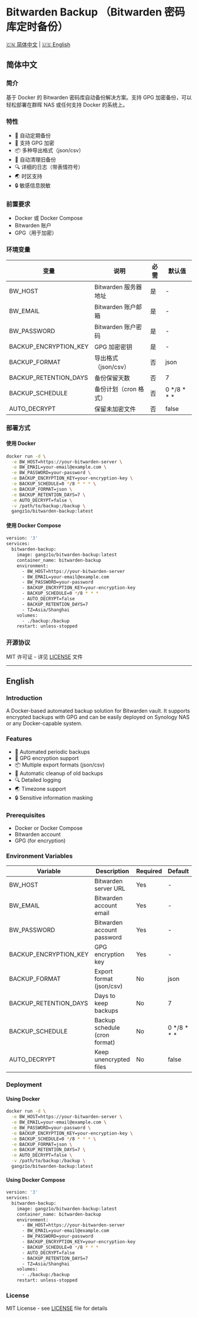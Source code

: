 # Bitwarden Backup （Bitwarden 密码库定时备份）

 [🇨🇳 简体中文](#中文)  |  [🇺🇸 English](#english) 

## 简体中文

### 简介

基于 Docker 的 Bitwarden 密码库自动备份解决方案。支持 GPG 加密备份，可以轻松部署在群晖 NAS 或任何支持 Docker 的系统上。

### 特性

- 🔄 自动定期备份
- 🔐 支持 GPG 加密
- 📦 多种导出格式（json/csv）
- 🧹 自动清理旧备份
- 🔍 详细的日志（带表情符号）
- 🌏 时区支持
- 🔒 敏感信息脱敏

### 前置要求

- Docker 或 Docker Compose
- Bitwarden 账户
- GPG（用于加密）

### 环境变量

| 变量                  | 说明                  | 必需 | 默认值         |
| --------------------- | --------------------- | ---- | -------------- |
| BW_HOST               | Bitwarden 服务器地址  | 是   | -              |
| BW_EMAIL              | Bitwarden 账户邮箱    | 是   | -              |
| BW_PASSWORD           | Bitwarden 账户密码    | 是   | -              |
| BACKUP_ENCRYPTION_KEY | GPG 加密密钥          | 是   | -              |
| BACKUP_FORMAT         | 导出格式（json/csv）  | 否   | json           |
| BACKUP_RETENTION_DAYS | 备份保留天数          | 否   | 7              |
| BACKUP_SCHEDULE       | 备份计划（cron 格式） | 否   | 0 */8 * * *    |
| AUTO_DECRYPT          | 保留未加密文件        | 否   | false          |

### 部署方式

#### 使用 Docker

```bash
docker run -d \
  -e BW_HOST=https://your-bitwarden-server \
  -e BW_EMAIL=your-email@example.com \
  -e BW_PASSWORD=your-password \
  -e BACKUP_ENCRYPTION_KEY=your-encryption-key \
  -e BACKUP_SCHEDULE=0 */8 * * * \
  -e BACKUP_FORMAT=json \
  -e BACKUP_RETENTION_DAYS=7 \
  -e AUTO_DECRYPT=false \
  -v /path/to/backup:/backup \
  gangz1o/bitwarden-backup:latest
```

#### 使用 Docker Compose

```bash
version: '3'
services:
  bitwarden-backup:
    image: gangz1o/bitwarden-backup:latest
    container_name: bitwarden-backup
    environment:
      - BW_HOST=https://your-bitwarden-server
      - BW_EMAIL=your-email@example.com
      - BW_PASSWORD=your-password
      - BACKUP_ENCRYPTION_KEY=your-encryption-key
      - BACKUP_SCHEDULE=0 */8 * * *
      - AUTO_DECRYPT=false
      - BACKUP_RETENTION_DAYS=7
      - TZ=Asia/Shanghai
    volumes:
      - ./backup:/backup
    restart: unless-stopped
```

### 开源协议

MIT 许可证 - 详见 [LICENSE](LICENSE) 文件

---


## English

### Introduction

A Docker-based automated backup solution for Bitwarden vault. It supports encrypted backups with GPG and can be easily deployed on Synology NAS or any Docker-capable system.

### Features

- 🔄 Automated periodic backups
- 🔐 GPG encryption support
- 📦 Multiple export formats (json/csv)
- 🧹 Automatic cleanup of old backups
- 🔍 Detailed logging
- 🌏 Timezone support
- 🔒 Sensitive information masking

### Prerequisites

- Docker or Docker Compose
- Bitwarden account
- GPG (for encryption)

### Environment Variables

| Variable              | Description                   | Required | Default        |
| --------------------- | ----------------------------- | -------- | -------------- |
| BW_HOST               | Bitwarden server URL          | Yes      | -              |
| BW_EMAIL              | Bitwarden account email       | Yes      | -              |
| BW_PASSWORD           | Bitwarden account password    | Yes      | -              |
| BACKUP_ENCRYPTION_KEY | GPG encryption key            | Yes      | -              |
| BACKUP_FORMAT         | Export format (json/csv)      | No       | json           |
| BACKUP_RETENTION_DAYS | Days to keep backups          | No       | 7              |
| BACKUP_SCHEDULE       | Backup schedule (cron format) | No       | 0 */8 * * *    |
| AUTO_DECRYPT          | Keep unencrypted files        | No       | false          |

### Deployment

#### Using Docker

```bash
docker run -d \
  -e BW_HOST=https://your-bitwarden-server \
  -e BW_EMAIL=your-email@example.com \
  -e BW_PASSWORD=your-password \
  -e BACKUP_ENCRYPTION_KEY=your-encryption-key \
  -e BACKUP_SCHEDULE=0 */8 * * * \
  -e BACKUP_FORMAT=json \
  -e BACKUP_RETENTION_DAYS=7 \
  -e AUTO_DECRYPT=false \
  -v /path/to/backup:/backup \
  gangz1o/bitwarden-backup:latest
```

#### Using Docker Compose

```bash
version: '3'
services:
  bitwarden-backup:
    image: gangz1o/bitwarden-backup:latest
    container_name: bitwarden-backup
    environment:
      - BW_HOST=https://your-bitwarden-server
      - BW_EMAIL=your-email@example.com
      - BW_PASSWORD=your-password
      - BACKUP_ENCRYPTION_KEY=your-encryption-key
      - BACKUP_SCHEDULE=0 */8 * * *
      - AUTO_DECRYPT=false
      - BACKUP_RETENTION_DAYS=7
      - TZ=Asia/Shanghai
    volumes:
      - ./backup:/backup
    restart: unless-stopped
```

### License

MIT License - see [LICENSE](LICENSE) file for details

